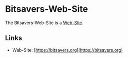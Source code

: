 # Bitsavers-Web-Site

The Bitsavers-Web-Site is a [Web-Site](9000089.md).

## Links

- Web-Site: [https://bitsavers.org](https://bitsavers.org)
